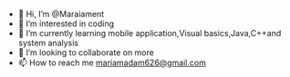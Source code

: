 - 👋 Hi, I’m @Maraiament
- 👀 I’m interested in coding
- 🌱 I’m currently learning mobile application,Visual basics,Java,C++and system analysis
- 💞️ I’m looking to collaborate on more 
- 📫 How to reach me mariamadam626@gmail.com

<!---
Maraiament/Maraiament is a ✨ special ✨ repository because its `README.md` (this file) appears on your GitHub profile.
You can click the Preview link to take a look at your changes.
--->
